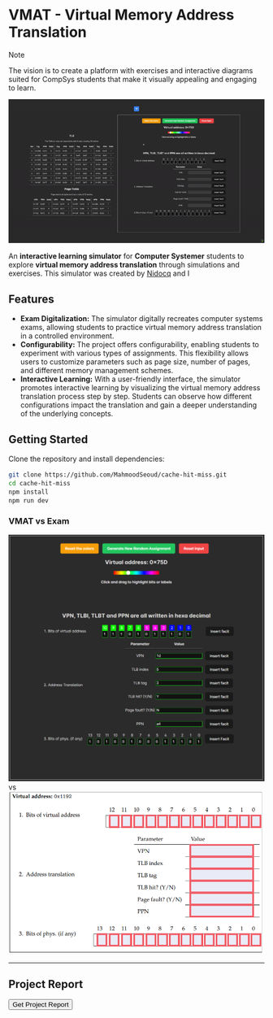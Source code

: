 # VMAT - Virtual Memory Address Translation

> [!NOTE] 
> The vision is to create a platform with exercises and
> interactive diagrams suited for CompSys students that
> make it visually appealing and engaging to learn.

![Demo](./assets/demo.gif)  

An **interactive learning simulator** for **Computer Systemer** students to explore **virtual memory address translation** through simulations and exercises. 
This simulator was created by [Nidocq](https://github.com/Nidocq) and I

## Features
- **Exam Digitalization:** The simulator digitally recreates computer systems exams, allowing students to practice virtual memory address translation in a controlled environment.
- **Configurability:** The project offers configurability, enabling students to experiment with various types of assignments. This flexibility allows users to customize parameters such as page size, number of pages, and different memory management schemes.
- **Interactive Learning:** With a user-friendly interface, the simulator promotes interactive learning by visualizing the virtual memory address translation process step by step. Students can observe how different configurations impact the translation and gain a deeper understanding of the underlying concepts.

## **Getting Started**
Clone the repository and install dependencies:
```sh
git clone https://github.com/MahmoodSeoud/cache-hit-miss.git  
cd cache-hit-miss  
npm install  
npm run dev  
```

### VMAT vs Exam
![Screenshot](./assets/demo.png)  
vs
![Screenshot](./assets/vmatexam.png)  

---
## **Project Report**

<a href="./assets/Virksomhedsprojekt_2023.pdf" download>
    <button>Get Project Report</button>
</a>



